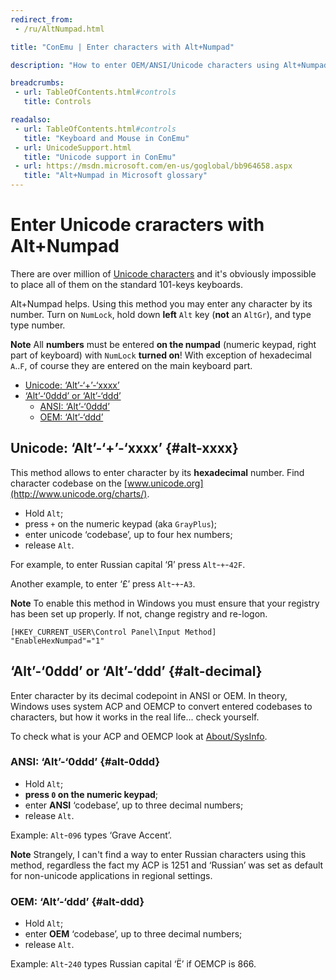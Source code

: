```yaml
---
redirect_from:
 - /ru/AltNumpad.html

title: "ConEmu | Enter characters with Alt+Numpad"

description: "How to enter OEM/ANSI/Unicode characters using Alt+Numpad"

breadcrumbs:
 - url: TableOfContents.html#controls
   title: Controls

readalso:
 - url: TableOfContents.html#controls
   title: "Keyboard and Mouse in ConEmu"
 - url: UnicodeSupport.html
   title: "Unicode support in ConEmu"
 - url: https://msdn.microsoft.com/en-us/goglobal/bb964658.aspx
   title: "Alt+Numpad in Microsoft glossary"
---
```


# Enter Unicode craracters with Alt+Numpad

There are over million of [Unicode characters](http://www.unicode.org/charts/)
and it's obviously impossible to place all of them on the standard 101-keys
keyboards.

Alt+Numpad helps. Using this method you may enter any character by its number.
Turn on `NumLock`, hold down **left** `Alt` key (**not** an `AltGr`),
and type type number.

**Note** All **numbers** must be entered **on the numpad**
(numeric keypad, right part of keyboard) with `NumLock` **turned on**!
With exception of hexadecimal `A`..`F`, of course they are entered
on the main keyboard part.

* [Unicode: ‘Alt’-‘+’-‘xxxx’](#alt-xxxx)
* [‘Alt’-‘0ddd’ or ‘Alt’-‘ddd’](#alt-decimal)
  * [ANSI: ‘Alt’-‘0ddd’](#alt-0ddd)
  * [OEM: ‘Alt’-‘ddd’](#alt-ddd)


## Unicode: ‘Alt’-‘+’-‘xxxx’  {#alt-xxxx}

This method allows to enter character by its **hexadecimal** number.
Find character codebase on the [www.unicode.org](http://www.unicode.org/charts/).

* Hold `Alt`;
* press `+` on the numeric keypad (aka `GrayPlus`);
* enter unicode ‘codebase’, up to four hex numbers;
* release `Alt`.

For example, to enter Russian capital ‘Я’ press `Alt`-`+`-`42F`.

Another example, to enter ‘£’ press `Alt`-`+`-`A3`.

**Note** To enable this method in Windows you must ensure that your
registry has been set up properly. If not, change registry and re-logon.

~~~
[HKEY_CURRENT_USER\Control Panel\Input Method]
"EnableHexNumpad"="1"
~~~

## ‘Alt’-‘0ddd’ or ‘Alt’-‘ddd’  {#alt-decimal}

Enter character by its decimal codepoint in ANSI or OEM.
In theory, Windows uses system ACP and OEMCP to convert
entered codebases to characters, but how it works in the
real life... check yourself.

To check what is your ACP and OEMCP look at
[About/SysInfo](AboutDialog.html#About-SysInfo.png).


### ANSI: ‘Alt’-‘0ddd’  {#alt-0ddd}

* Hold `Alt`;
* **press `0` on the numeric keypad**;
* enter **ANSI** ‘codebase’,  up to three decimal numbers;
* release `Alt`.

Example: `Alt`-`096` types ‘Grave Accent’.

**Note** Strangely, I can't find a way to enter Russian characters
using this method, regardless the fact my ACP is 1251 and ‘Russian’
was set as default for non-unicode applications in regional settings.


### OEM: ‘Alt’-‘ddd’  {#alt-ddd}

* Hold `Alt`;
* enter **OEM** ‘codebase’, up to three decimal numbers;
* release `Alt`.

Example: `Alt`-`240` types Russian capital ‘Ё’ if OEMCP is 866.

